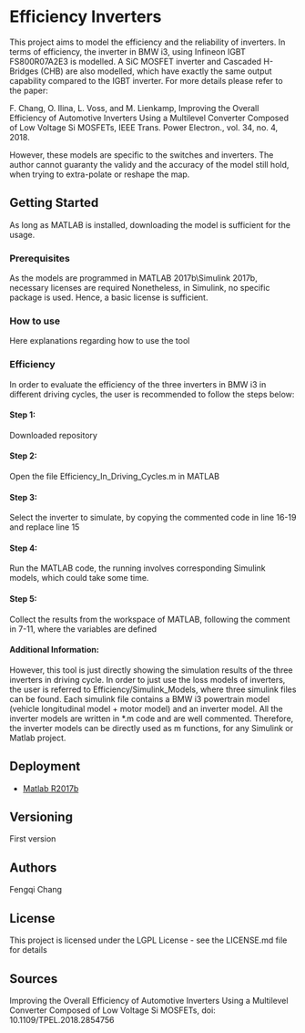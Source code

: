 # Efficiency Inverters
  
This project aims to model the efficiency and the reliability of inverters.
In terms of efficiency, the inverter in BMW i3, using Infineon IGBT FS800R07A2E3 is modelled. A SiC MOSFET inverter and Cascaded H-Bridges (CHB) are also modelled, which have exactly the same output capability compared to the IGBT inverter. For more details please refer to the paper: 

F. Chang, O. Ilina, L. Voss, and M. Lienkamp, Improving the Overall Efficiency of Automotive Inverters Using a Multilevel Converter Composed of Low Voltage Si MOSFETs, IEEE Trans. Power Electron., vol. 34, no. 4, 2018.

However, these models are specific to the switches and inverters. The author cannot guaranty the validy and the accuracy of the model still hold, when trying to extra-polate or reshape the map.

## Getting Started
As long as MATLAB is installed, downloading the model is sufficient for the usage.
  
### Prerequisites
As the models are programmed in MATLAB 2017b\Simulink 2017b, necessary licenses are required
Nonetheless, in Simulink, no specific package is used. Hence, a basic license is sufficient. 
  
### How to use
Here explanations regarding how to use the tool

### Efficiency

In order to evaluate the efficiency of the three inverters in BMW i3 in different driving cycles, the user is recommended to follow the steps below:

#### Step 1:

Downloaded repository

#### Step 2: 
Open the file Efficiency_In_Driving_Cycles.m in MATLAB

#### Step 3: 
Select the inverter to simulate, by copying the commented code in line 16-19 and replace line 15

#### Step 4: 
Run the MATLAB code, the running involves corresponding Simulink models, which could take some time.

#### Step 5: 
Collect the results from the workspace of MATLAB, following the comment in 7-11, where the variables are defined


#### Additional Information: 
However, this tool is just directly showing the simulation results of the three inverters in driving cycle. In order to just use the loss models of inverters, the user is referred to Efficiency/Simulink_Models, where three simulink files can be found. 
Each simulink file contains a BMW i3 powertrain model (vehicle longitudinal model + motor model) and an inverter model. All the inverter models are written in *.m code and are well commented. Therefore, the inverter models can be directly used as m functions, for any Simulink or Matlab project.

## Deployment
* [Matlab R2017b](https://de.mathworks.com/products/matlab.html) 
  
## Versioning
First version
  
## Authors
Fengqi Chang
  
## License
This project is licensed under the LGPL License - see the LICENSE.md file for details
 
 
## Sources
Improving the Overall Efficiency of Automotive Inverters Using a Multilevel Converter Composed of Low Voltage Si MOSFETs, doi: 10.1109/TPEL.2018.2854756
